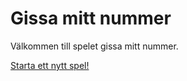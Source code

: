 Gissa mitt nummer
=======================

Välkommen till spelet gissa mitt nummer.

[Starta ett nytt spel!](guess/init)
